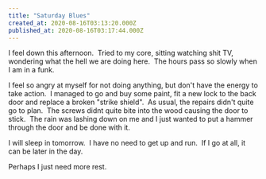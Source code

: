 ```yaml
---
title: "Saturday Blues"
created_at: 2020-08-16T03:13:20.000Z
published_at: 2020-08-16T03:17:44.000Z
---
```

I feel down this afternoon.  Tried to my core, sitting watching shit TV, wondering what the hell we are doing here.  The hours pass so slowly when I am in a funk.

I feel so angry at myself for not doing anything, but don't have the energy to take action.  I managed to go and buy some paint, fit a new lock to the back door and replace a broken "strike shield".  As usual, the repairs didn't quite go to plan.  The screws didnt quite bite into the wood causing the door to stick.  The rain was lashing down on me and I just wanted to put a hammer through the door and be done with it.

I will sleep in tomorrow.  I have no need to get up and run.  If I go at all, it can be later in the day.

Perhaps I just need more rest.

